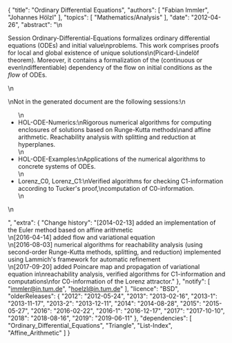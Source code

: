 {
    "title": "Ordinary Differential Equations",
    "authors": [
        "Fabian Immler",
        "Johannes Hölzl"
    ],
    "topics": [
        "Mathematics/Analysis"
    ],
    "date": "2012-04-26",
    "abstract": "\n<p>Session Ordinary-Differential-Equations formalizes ordinary differential equations (ODEs) and initial value\nproblems. This work comprises proofs for local and global existence of unique solutions\n(Picard-Lindelöf theorem). Moreover, it contains a formalization of the (continuous or even\ndifferentiable) dependency of the flow on initial conditions as the <i>flow</i> of ODEs.</p>\n<p>\nNot in the generated document are the following sessions:\n<ul>\n<li> HOL-ODE-Numerics:\nRigorous numerical algorithms for computing enclosures of solutions based on Runge-Kutta methods\nand affine arithmetic. Reachability analysis with splitting and reduction at hyperplanes.</li>\n<li> HOL-ODE-Examples:\nApplications of the numerical algorithms to concrete systems of ODEs.</li>\n<li> Lorenz_C0, Lorenz_C1:\nVerified algorithms for checking C1-information according to Tucker's proof,\ncomputation of C0-information.</li>\n</ul>\n</p>",
    "extra": {
        "Change history": "[2014-02-13] added an implementation of the Euler method based on affine arithmetic<br>\n[2016-04-14] added flow and variational equation<br>\n[2016-08-03] numerical algorithms for reachability analysis (using second-order Runge-Kutta methods, splitting, and reduction) implemented using Lammich's framework for automatic refinement<br>\n[2017-09-20] added Poincare map and propagation of variational equation in\nreachability analysis, verified algorithms for C1-information and computations\nfor C0-information of the Lorenz attractor."
    },
    "notify": [
        "immler@in.tum.de",
        "hoelzl@in.tum.de"
    ],
    "licence": "BSD",
    "olderReleases": {
        "2012": "2012-05-24",
        "2013": "2013-02-16",
        "2013-1": "2013-11-17",
        "2013-2": "2013-12-11",
        "2014": "2014-08-28",
        "2015": "2015-05-27",
        "2016": "2016-02-22",
        "2016-1": "2016-12-17",
        "2017": "2017-10-10",
        "2018": "2018-08-16",
        "2019": "2019-06-11"
    },
    "dependencies": [
        "Ordinary_Differential_Equations",
        "Triangle",
        "List-Index",
        "Affine_Arithmetic"
    ]
}